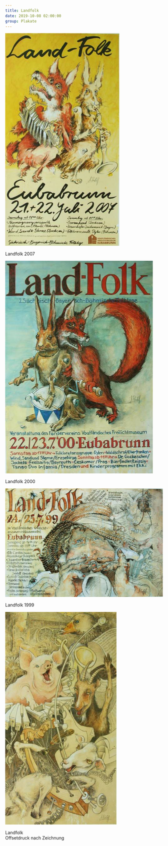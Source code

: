 ```yaml
---
title: Landfolk
date: 2019-10-08 02:00:00
group: Plakate
---
```

![Landfolk 2007](/img/plakate/landfolk-2007.jpg)

Landfolk 2007

![Landfolk 2000](/img/plakate/landfolk-2000.jpg)

Landfolk 2000

![Landfolk 1999](/img/plakate/landfolk-1999.jpg)

Landfolk 1999

![Landfolk](/img/plakate/landfolk.jpg)

Landfolk<br>
Offsetdruck nach Zeichnung
